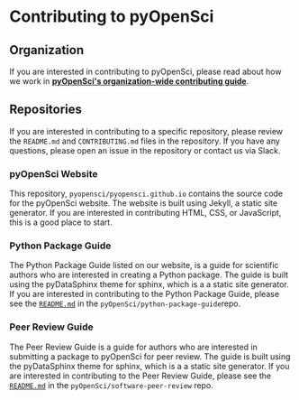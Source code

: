 # Contributing to pyOpenSci

## Organization

If you are interested in contributing to pyOpenSci, please read about
how we work in [**pyOpenSci's organization-wide contributing guide**](https://www.pyopensci.org/governance/CONTRIBUTING.html).

## Repositories

If you are interested in contributing to a specific repository, please review
the `README.md` and `CONTRIBUTING.md` files in the repository. If you have any
questions, please open an issue in the repository or contact us via Slack.

### pyOpenSci Website

This repository, `pyopensci/pyopensci.github.io` contains the source code
for the pyOpenSci website. The website is built using Jekyll, a static site
generator. If you are interested in contributing HTML, CSS, or JavaScript, this
is a good place to start.

### Python Package Guide

The Python Package Guide listed on our website, is a guide for scientific authors who are interested in creating
a Python package. The guide is built using the pyDataSphinx theme for sphinx, which is a a static site generator. If you are interested in contributing to the Python
Package Guide, please see the
[`README.md`](https://github.com/pyOpenSci/python-package-guide/blob/main/README.md)
in the `pyOpenSci/python-package-guide`repo.

### Peer Review Guide

The Peer Review Guide is a guide for authors who are interested in submitting a
package to pyOpenSci for peer review. The guide is built using the pyDataSphinx theme for sphinx, which is a a static site generator. If you are interested in
contributing to the Peer Review Guide, please see the
[`README.md`](https://github.com/pyOpenSci/software-peer-review/blob/main/README.md)
in the `pyOpenSci/software-peer-review` repo.
